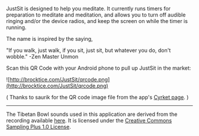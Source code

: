JustSit is designed to help you meditate. It currently runs timers for preparation to meditate and meditation, and allows you to turn off audible ringing and/or the device radios, and keep the screen on while the timer is running.

The name is inspired by the saying,

"If you walk, just walk, if you sit, just sit, but whatever you do, don't wobble."
-Zen Master Unmon

Scan this QR Code with your Android phone to pull up JustSit in the market:

![http://brocktice.com/JustSit/qrcode.png](http://brocktice.com/JustSit/qrcode.png)

( Thanks to saurik for the QR code image file from the app's [Cyrket page](http://www.cyrket.com/package/com.brocktice.JustSit). )


---

The Tibetan Bowl sounds used in this application are derived from the recording available [here](http://www.freesound.org/samplesViewSingle.php?id=15361). It is licensed under the [Creative Commons Sampling Plus 1.0 License](http://creativecommons.org/licenses/sampling+/1.0/).